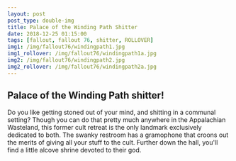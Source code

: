 ```yaml
---
layout: post
post_type: double-img
title: Palace of the Winding Path Shitter
date: 2018-12-25 01:15:00
tags: [fallout, fallout 76, shitter, ROLLOVER]
img1: /img/fallout76/windingpath1.jpg
img1_rollover: /img/fallout76/windingpath1a.jpg
img2: /img/fallout76/windingpath2.jpg
img2_rollover: /img/fallout76/windingpath2a.jpg
---
```

## Palace of the Winding Path shitter!

Do you like getting stoned out of your mind, and shitting in a communal setting? Though you can do that pretty much anywhere in the Appalachian Wasteland, this former cult retreat is the only landmark exclusively dedicated to both. The swanky restroom has a gramophone that croons out the merits of giving all your stuff to the cult. Further down the hall, you'll find a little alcove shrine devoted to their god.
